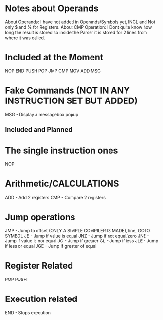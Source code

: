 # Notes about Operands
About Operands: I have not added in Operands/Symbols yet, INCL and Not only $ and % for Registers.
About CMP Operation: I Dont quite know how long the result is stored so inside the Parser it is stored for 2 lines from where it was called.


# Included at the Moment
NOP
END
PUSH
POP
JMP
CMP
MOV
ADD
MSG

# Fake Commands (NOT IN ANY INSTRUCTION SET BUT ADDED)
MSG - Display a messagebox popup

## Included and Planned

# The single instruction ones
NOP 

# Arithmetic/CALCULATIONS
ADD - Add 2 registers
CMP - Compare 2 registers

# Jump operations
JMP - Jump to offset (ONLY A SIMPLE COMPILER IS MADE), line, GOTO SYMBOL
JE  - Jump if value is equal
JNZ - Jump if not equal/zero
JNE - Jump if value is not equal
JG  - Jump if greater
GL  - Jump if less
JLE - Jump if less or equal
JGE - Jump if greater of equal

# Register Related
POP
PUSH

# Execution related
END - Stops execution